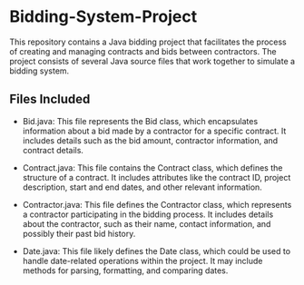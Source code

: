# Bidding-System-Project

This repository contains a Java bidding project that facilitates the process of creating and managing contracts and bids between contractors. The project consists of several Java source files that work together to simulate a bidding system.

## Files Included

- Bid.java: This file represents the Bid class, which encapsulates information about a bid made by a contractor for a specific contract. It includes details such as the bid amount, contractor information, and contract details.

- Contract.java: This file contains the Contract class, which defines the structure of a contract. It includes attributes like the contract ID, project description, start and end dates, and other relevant information.

- Contractor.java: This file defines the Contractor class, which represents a contractor participating in the bidding process. It includes details about the contractor, such as their name, contact information, and possibly their past bid history.

- Date.java: This file likely defines the Date class, which could be used to handle date-related operations within the project. It may include methods for parsing, formatting, and comparing dates.
